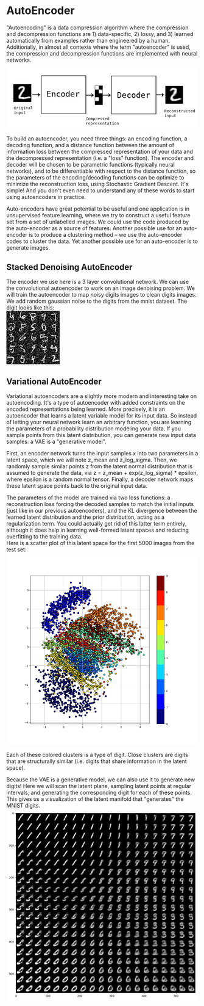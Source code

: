 # AutoEncoder
"Autoencoding" is a data compression algorithm where the compression and decompression functions are 1) data-specific, 2) lossy, and 3) learned automatically from examples rather than engineered by a human. Additionally, in almost all contexts where the term "autoencoder" is used, the compression and decompression functions are implemented with neural networks.  

![Autoencoder](autoencoder_schema.jpg)
  
To build an autoencoder, you need three things: an encoding function, a decoding function, and a distance function between the amount of information loss between the compressed representation of your data and the decompressed representation (i.e. a "loss" function). The encoder and decoder will be chosen to be parametric functions (typically neural networks), and to be differentiable with respect to the distance function, so the parameters of the encoding/decoding functions can be optimize to minimize the reconstruction loss, using Stochastic Gradient Descent. It's simple! And you don't even need to understand any of these words to start using autoencoders in practice.  

Auto-encoders have great potential to be useful and one application is in unsupervised feature learning, where we try to construct a useful feature set from a set of unlabelled images. We could use the code produced by the auto-encoder as a source of features. Another possible use for an auto-encoder is to produce a clustering method – we use the auto-encoder codes to cluster the data. Yet another possible use for an auto-encoder is to generate images. 



## Stacked Denoising AutoEncoder  
The encoder we use here is a 3 layer convolutional network. We can use the convolutional autoencoder to work on an image denoising problem. We will train the autoencoder to map noisy digits images to clean digits images. We add random gaussian noise to the digits from the mnist dataset. The digit looks like this:  
![Noisy MNist](noisy_mnist.png)


## Variational AutoEncoder  
Variational autoencoders are a slightly more modern and interesting take on autoencoding. It's a type of autoencoder with added constraints on the encoded representations being learned. More precisely, it is an autoencoder that learns a latent variable model for its input data. So instead of letting your neural network learn an arbitrary function, you are learning the parameters of a probability distribution modeling your data. If you sample points from this latent distribution, you can generate new input data samples: a VAE is a "generative model".

First, an encoder network turns the input samples x into two parameters in a latent space, which we will note z_mean and z_log_sigma. Then, we randomly sample similar points z from the latent normal distribution that is assumed to generate the data, via z = z_mean + exp(z_log_sigma) * epsilon, where epsilon is a random normal tensor. Finally, a decoder network maps these latent space points back to the original input data.

The parameters of the model are trained via two loss functions: a reconstruction loss forcing the decoded samples to match the initial inputs (just like in our previous autoencoders), and the KL divergence between the learned latent distribution and the prior distribution, acting as a regularization term. You could actually get rid of this latter term entirely, although it does help in learning well-formed latent spaces and reducing overfitting to the training data.  
 Here is a scatter plot of this latent space for the first 5000 images from the test set:  
 ![Scatter plot of latent space](Figure_1.png) 
 
 Each of these colored clusters is a type of digit. Close clusters are digits that are structurally similar (i.e. digits that share information in the latent space).  
  
Because the VAE is a generative model, we can also use it to generate new digits! Here we will scan the latent plane, sampling latent points at regular intervals, and generating the corresponding digit for each of these points. This gives us a visualization of the latent manifold that "generates" the MNIST digits.  
![VAE as a generative model](vae_output.png) 
